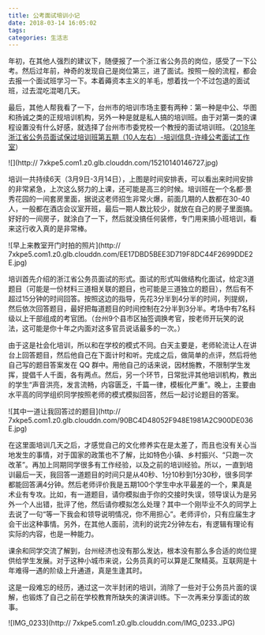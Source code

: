 ```yaml
---
title: 公考面试培训小记
date: 2018-03-14 16:05:02
tags:
categories: 生活志
---
```


年初，在其他人强烈的建议下，随便报了一个浙江省公务员的岗位，感受了一下公考。然后过年前，神奇的发现自己是岗位第三，进了面试。按照一般的流程，都会去报一个面试班学习一下。本着薅资本主义的羊毛，想着找一个不过包退的面试班，过去混吃混喝几天。

最后，其他人帮我看了一下，台州市的培训市场主要有两种：第一种是中公、华图和扬诚之类的正规培训机构，另外一种是就是私人搞的培训班。由于对第一类的课程设置没有什么好感，就选择了台州市市委党校一个教授的面试培训班。（[2018年浙江省公务员面试保过培训班第五期（10人左右）-培训信息-许峰公考面试工作室](http://www.xufengms.com/peixunxinxi/show/id/317.html)）

![](http://
7xkpe5.com1.z0.glb.clouddn.com/15210140146727.jpg)

培训一共持续6天（3月9日-3月14日），上图是时间安排表，可以看出来时间安排的非常紧急，上次这么努力的上课，还可能是高三的时候。培训班在一个名都·景秀花园的一间套房里面，据说这老师招生非常火爆，前面几期的人数都在30-40人，一般都在酒店会议室开班，最后一期人数比较少，就放在自己的房子里面搞。好好的一间房子，就涂白了一下，然后就没搞任何装修，专门用来搞小班培训，看来这行收入真的是非常棒。

![早上来教室开门时拍的照片](http://
7xkpe5.com1.z0.glb.clouddn.com/EE17DBD5BEE3D719F8DC44F2699DDE2E.jpg)



培训首先介绍的浙江省公务员面试的形式。面试的形式叫做结构化面试，给定3道题目（可能是一份材料三道相关联的题目，也可能是三道独立的题目），然后有不超过15分钟的时间回答。按照这边的指导，先花3分半到4分半的时间，列提纲，然后依次回答题目，最好把每道题目的时间控制在2分半到3分半。考场中有7名科级以上干部组成的考官团。（台州9个县市区抽签调换考官，按老师开玩笑的说法，这可能是你十年之内面对这多官员说话最多的一次。）

由于这是社会化培训，所以和在学校的模式不同。白天主要是，老师轮流让人在讲台上回答题目，然后他自己在下面计时和听。完成之后，做简单的点评，然后将他自己写的题目答案发在 QQ 群中。用他自己的话来说，因材施教，不限制学生发挥，提倡千人千面，各有两点。然后，另一个环节，日常批评其他培训机构，教出的学生“声音洪亮，发言流畅，内容匮乏，千篇一律，模板化严重”。晚上，主要由水平高的同学组织同学按照老师的模式模拟回答，然后一起讨论题目的答案。

![其中一道让我回答过的题目](http://
7xkpe5.com1.z0.glb.clouddn.com/90BC4D48052F948E1981A2C900DE036E.jpg)

在这里面培训几天之后，才感觉自己的文化修养实在是太差了，而且也没有关心当地发生的事情，对于国家的政策也不了解，比如特色小镇、乡村振兴、“只跑一次改革”。再加上同期同学很多有工作经验，以及之前的培训经验。所以，一直到培训最后一天，我回答一道题目的时间只是从40秒、1分10秒到1分30秒，很多同学都能回答满4分钟。然后老师评价我是五期100个学生中水平最差的一个，果真是术业有专攻。比如，有一道题目，请你模拟由于你的交接时失误，领导误认为是另外一个人出错，批评了他，然后请你模拟怎么处理？其中一个刚毕业不久的同学上去说了一句“等一下我会和领导说明情况，你不用担心”。老师评价，只有应届生才会干出这种事情。另外，在其他人面前，流利的说完2分钟左右，有逻辑有理论有实际的内容，也是一种能力。

课余和同学交流了解到，台州经济也没有那么发达，根本没有那么多合适的岗位提供给学生发展。对于这种小城市来说，公务员真的可以算是汇聚精英。互联网是十年难得一遇的阶级上升通道，真是生逢其时。

这是一段难忘的经历，通过这一次半封闭的培训，消除了一些对于公务员片面的误解，也锻炼了自己之前在学校教育所缺失的演讲训练。下一次再来分享面试的故事。

![IMG_0233](http://
7xkpe5.com1.z0.glb.clouddn.com/IMG_0233.JPG)



